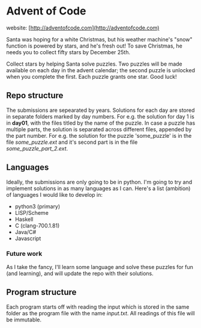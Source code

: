 # Advent of Code

website: [http://adventofcode.com](http://adventofcode.com)

Santa was hoping for a white Christmas,
but his weather machine's "snow" function
is powered by stars, and he's fresh out!
To save Christmas,
he needs you to collect fifty stars by December 25th.

Collect stars by helping Santa solve puzzles.
Two puzzles will be made available on each day in the advent calendar;
the second puzzle is unlocked when you complete the first.
Each puzzle grants one star. Good luck!

## Repo structure

The submissions are sepearated by years. Solutions for each day are stored in separate folders marked by day numbers. For e.g. the solution for day 1 is in **day01**, with the files titled by the name of the puzzle. In case a puzzle has multiple parts, the solution is separated across different files, appended by the part number. For e.g. the solution for the puzzle 'some_puzzle' is in the file _some_puzzle.ext_ and it's second part is in the file _some_puzzle_part_2.ext_.

## Languages

Ideally, the submissions are only going to be in python. I'm going to try and implement solutions in as many languages as I can. Here's a list (ambition) of languages I would like to develop in:

 - python3 (primary)
 - LISP/Scheme
 - Haskell
 - C (clang-700.1.81)
 - Java/C#
 - Javascript

### Future work

As I take the fancy, I'll learn some language and solve these puzzles for fun (and learning), and will update the repo with their solutions.

## Program structure

Each program starts off with reading the input which is stored in the same folder as the program file with the name _input.txt_. All readings of this file will be immutable. 

